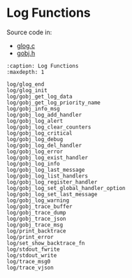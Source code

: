 # Log Functions

Source code in:
- [glog.c](https://github.com/artgins/yunetas/blob/main/kernel/c/gobj-c/src/glog.c)
- [gobj.h](https://github.com/artgins/yunetas/blob/main/kernel/c/gobj-c/src/gobj.h)

```{toctree}
:caption: Log Functions
:maxdepth: 1

log/glog_end
log/glog_init
log/gobj_get_log_data
log/gobj_get_log_priority_name
log/gobj_info_msg
log/gobj_log_add_handler
log/gobj_log_alert
log/gobj_log_clear_counters
log/gobj_log_critical
log/gobj_log_debug
log/gobj_log_del_handler
log/gobj_log_error
log/gobj_log_exist_handler
log/gobj_log_info
log/gobj_log_last_message
log/gobj_log_list_handlers
log/gobj_log_register_handler
log/gobj_log_set_global_handler_option
log/gobj_log_set_last_message
log/gobj_log_warning
log/gobj_trace_buffer
log/gobj_trace_dump
log/gobj_trace_json
log/gobj_trace_msg
log/print_backtrace
log/print_error
log/set_show_backtrace_fn
log/stdout_fwrite
log/stdout_write
log/trace_msg0
log/trace_vjson

```
